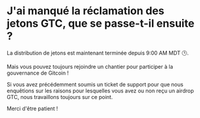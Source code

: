 # J'ai manqué la réclamation des jetons GTC, que se passe-t-il ensuite ?

La distribution de jetons est maintenant terminée depuis 9:00 AM MDT 🕒.

Mais vous pouvez toujours rejoindre un chantier pour participer à la gouvernance de Gitcoin !

Si vous avez précédemment soumis un ticket de support pour que nous enquêtions sur les raisons pour lesquelles vous avez ou non reçu un airdrop GTC, nous travaillons toujours sur ce point.

Merci d'être patient !

